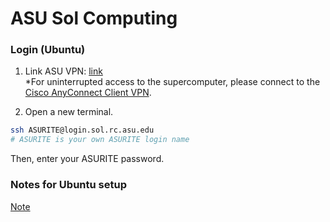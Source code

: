# ASU Sol Computing

### Login (Ubuntu)
1. Link ASU VPN: [link](https://asurc.atlassian.net/wiki/spaces/RC/pages/1905131521/Connecting+to+the+Supercomputers+with+SSH)\
*For uninterrupted access to the supercomputer, please connect to the [Cisco AnyConnect Client VPN](https://sslvpn-im.asu.edu/CACHE/stc/1/index.html).

2. Open a new terminal.
   
```bash
ssh ASURITE@login.sol.rc.asu.edu
# ASURITE is your own ASURITE login name
```

Then, enter your ASURITE password.

### Notes for Ubuntu setup
[Note](https://jyalim.github.io/agave-shell-novice/setup.html)

